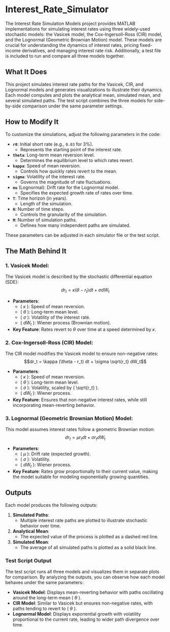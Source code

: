# Interest_Rate_Simulator
The Interest Rate Simulation Models project provides MATLAB implementations for simulating interest rates using three widely-used stochastic models: the Vasicek model, the Cox-Ingersoll-Ross (CIR) model, and the Lognormal (Geometric Brownian Motion) model. These models are crucial for understanding the dynamics of interest rates, pricing fixed-income derivatives, and managing interest rate risk. Additionally, a test file is included to run and compare all three models together.

## What It Does
This project simulates interest rate paths for the Vasicek, CIR, and Lognormal models and generates visualizations to illustrate their dynamics. Each model computes and plots the analytical mean, simulated mean, and several simulated paths. The test script combines the three models for side-by-side comparison under the same parameter settings.

## How to Modify It
To customize the simulations, adjust the following parameters in the code:

- **`r0`**: Initial short rate (e.g., `0.03` for 3%).
  - Represents the starting point of the interest rate.
- **`theta`**: Long-term mean reversion level.
  - Determines the equilibrium level to which rates revert.
- **`kappa`**: Speed of mean reversion.
  - Controls how quickly rates revert to the mean.
- **`sigma`**: Volatility of the interest rate.
  - Governs the magnitude of rate fluctuations.
- **`mu`** (Lognormal): Drift rate for the Lognormal model.
  - Specifies the expected growth rate of rates over time.
- **`T`**: Time horizon (in years).
  - Length of the simulation.
- **`N`**: Number of time steps.
  - Controls the granularity of the simulation.
- **`M`**: Number of simulation paths.
  - Defines how many independent paths are simulated.

These parameters can be adjusted in each simulator file or the test script.

## The Math Behind It

### 1. Vasicek Model:
The Vasicek model is described by the stochastic differential equation (SDE): 
$$dr_t = \kappa (\theta - r_t) dt + \sigma dW_t$$
- **Parameters**:
  - \( $\kappa$ \): Speed of mean reversion.
  - \( $\theta$ \): Long-term mean level.
  - \( $\sigma$ \): Volatility of the interest rate.
  - \( $dW_t$ \): Wiener process (Brownian motion).
- **Key Feature**: Rates revert to $\theta$ over time at a speed determined by $\kappa$.

### 2. Cox-Ingersoll-Ross (CIR) Model:
The CIR model modifies the Vasicek model to ensure non-negative rates:
$$dr_t = \kappa (\theta - r_t) dt + \sigma \sqrt{r_t} dW_t$$
- **Parameters**:
  - \( $\kappa$ \): Speed of mean reversion.
  - \( $\theta$ \): Long-term mean level.
  - \( $\sigma$ \): Volatility, scaled by \( \sqrt{r_t} \).
  - \( $dW_t$ \): Wiener process.
- **Key Feature**: Ensures that non-negative interest rates, while still incorporating mean-reverting behavior.

### 3. Lognormal (Geometric Brownian Motion) Model:
This model assumes interest rates follow a geometric Brownian motion:
$$dr_t = \mu r_t dt + \sigma r_t dW_t$$
- **Parameters**:
  - \( $\mu$ \): Drift rate (expected growth).
  - \( $\sigma$ \): Volatility.
  - \( $dW_t$ \): Wiener process.
- **Key Feature**: Rates grow proportionally to their current value, making the model suitable for modeling exponentially growing quantities.

## Outputs
Each model produces the following outputs:

1. **Simulated Paths**:
   - Multiple interest rate paths are plotted to illustrate stochastic behavior over time.
2. **Analytical Mean**:
   - The expected value of the process is plotted as a dashed red line.
3. **Simulated Mean**:
   - The average of all simulated paths is plotted as a solid black line.

### Test Script Output
The test script runs all three models and visualizes them in separate plots for comparison. By analyzing the outputs, you can observe how each model behaves under the same parameters:
- **Vasicek Model**: Displays mean-reverting behavior with paths oscillating around the long-term mean \( $\theta$ \).
- **CIR Model**: Similar to Vasicek but ensures non-negative rates, with paths tending to revert to \( $\theta$ \).
- **Lognormal Model**: Displays exponential growth with volatility proportional to the current rate, leading to wider path divergence over time.

